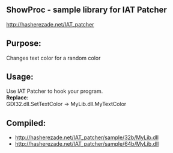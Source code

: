 ShowProc - sample library for IAT Patcher
--
http://hasherezade.net/IAT_patcher<br/>

Purpose:<br/>
-
Changes text color for a random color

Usage:<br/>
--
Use IAT Patcher to hook your program.<br/>
<b>Replace:</b><br/>
GDI32.dll.SetTextColor -> MyLib.dll.MyTextColor<br/>

Compiled:
--
+ http://hasherezade.net/IAT_patcher/sample/32b/MyLib.dll
+ http://hasherezade.net/IAT_patcher/sample/64b/MyLib.dll
